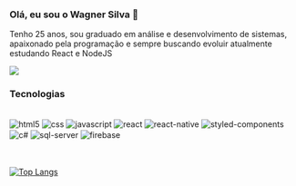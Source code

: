 
### Olá, eu sou o Wagner Silva 👋


Tenho 25 anos, sou graduado em análise e desenvolvimento de sistemas, apaixonado pela programação e
sempre buscando evoluir atualmente estudando React e NodeJS

<!-- ![Wagner's GitHub stats](https://github-readme-stats.vercel.app/api?username=wagnerSfarias&show_icons=true&theme=radical&include_all_commits=true) -->
<div>
<img src="https://github-readme-stats.vercel.app/api?username=wagnerSfarias&show_icons=true&theme=radical&count_private=true&include_all_commits=false"/>
</div>

### Tecnologias
<div style="display: inline_block"><br/>

<img align="center" alt="html5" src="https://img.shields.io/badge/HTML5-E34F26?style=for-the-badge&logo=html5&logoColor=white"/>
<img align="center" alt="css" src="https://img.shields.io/badge/CSS3-1572B6?style=for-the-badge&logo=css3&logoColor=white"/>
<img align="center" alt="javascript" src="https://img.shields.io/badge/JavaScript-F7DF1E?style=for-the-badge&logo=javascript&logoColor=black"/>
<img align="center" alt="react" src="https://img.shields.io/badge/React-20232A?style=for-the-badge&logo=react&logoColor=61DAFB"/>
<img align="center" alt="react-native" src="https://img.shields.io/badge/React_Native-20232A?style=for-the-badge&logo=react&logoColor=61DAFB"/>
<img align="center" alt="styled-components" src="https://img.shields.io/badge/styled--components-DB7093?style=for-the-badge&logo=styled-components&logoColor=white"/>
<img align="center" alt="c#" src="https://img.shields.io/badge/C%23-239120?style=for-the-badge&logo=c-sharp&logoColor=white"/>
<img align="center" alt="sql-server" src="https://img.shields.io/badge/Microsoft_SQL_Server-CC2927?style=for-the-badge&logo=microsoft-sql-server&logoColor=white"/>
<img align="center" alt="firebase" src="https://img.shields.io/badge/Firebase-F29D0C?style=for-the-badge&logo=firebase&logoColor=white"/>
</div>
<br/>

<br/>

[![Top Langs](https://github-readme-stats.vercel.app/api/top-langs/?username=wagnerSfarias&theme=radical)](https://github.com/anuraghazra/github-readme-stats)
